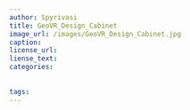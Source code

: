 ```yaml
--- 
author: Spyrivasi
title: GeoVR_Design_Cabinet
image_url: /images/GeoVR_Design_Cabinet.jpg
caption:
license_url: 
liense_text: 
categories:
  
 
tags: 
---
```

